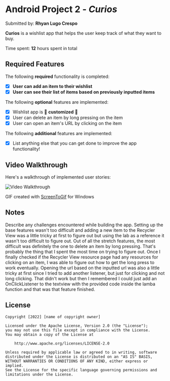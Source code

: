 # Android Project 2 - *Curios*

Submitted by: **Rhyan Lugo Crespo**

**Curios** is a wishlist app that helps the user keep track of what they want to buy.

Time spent: **12** hours spent in total

## Required Features

The following **required** functionality is completed:

- [x] **User can add an item to their wishlist**
- [x] **User can see their list of items based on previously inputted items**

The following **optional** features are implemented:

- [x] Wishlist app is 🎨 **customized** 🎨
- [x] User can delete an item by long pressing on the item
- [x] User can open an item's URL by clicking on the item

The following **additional** features are implemented:

* [x] List anything else that you can get done to improve the app functionality!

## Video Walkthrough

Here's a walkthrough of implemented user stories:

<img src='https://github.com/Rhyanlugo/Project-2-Wishlist/blob/master/Wishlist.gif' title='Video Walkthrough' width='' alt='Video Walkthrough' />

<!-- Replace this with whatever GIF tool you used! -->
GIF created with [ScreenToGif](https://www.screentogif.com/) for Windows  
<!-- Recommended tools: 
[Kap](https://getkap.co/) for macOS
[ScreenToGif](https://www.screentogif.com/) for Windows
[peek](https://github.com/phw/peek) for Linux. -->

## Notes

Describe any challenges encountered while building the app.
Setting up the base features wasn't too difficult and adding a new item to the Recycler View was a little tricky at 
first to figure out but using the lab as a reference it wasn't too difficult to figure out. Out of all the stretch features, 
the most difficult was definitely the one to delete an item by long pressing. That's probably the thing that I spent the most time
on trying to figure out. Once I finally checked if the Recycler View resource page had any resources for clicking on an item, 
I was able to figure out how to get the long press to work eventually. Opening the url based on the inputted url was also a little tricky 
at first since I tried to add another listener, but just for clicking and not long clicking. That didn't work but then I remembered
I could just add an OnClickListener to the textview with the provided code inside the lamba function and that was that feature finished.
## License

    Copyright [2022] [name of copyright owner]

    Licensed under the Apache License, Version 2.0 (the "License");
    you may not use this file except in compliance with the License.
    You may obtain a copy of the License at

        http://www.apache.org/licenses/LICENSE-2.0

    Unless required by applicable law or agreed to in writing, software
    distributed under the License is distributed on an "AS IS" BASIS,
    WITHOUT WARRANTIES OR CONDITIONS OF ANY KIND, either express or implied.
    See the License for the specific language governing permissions and
    limitations under the License.
